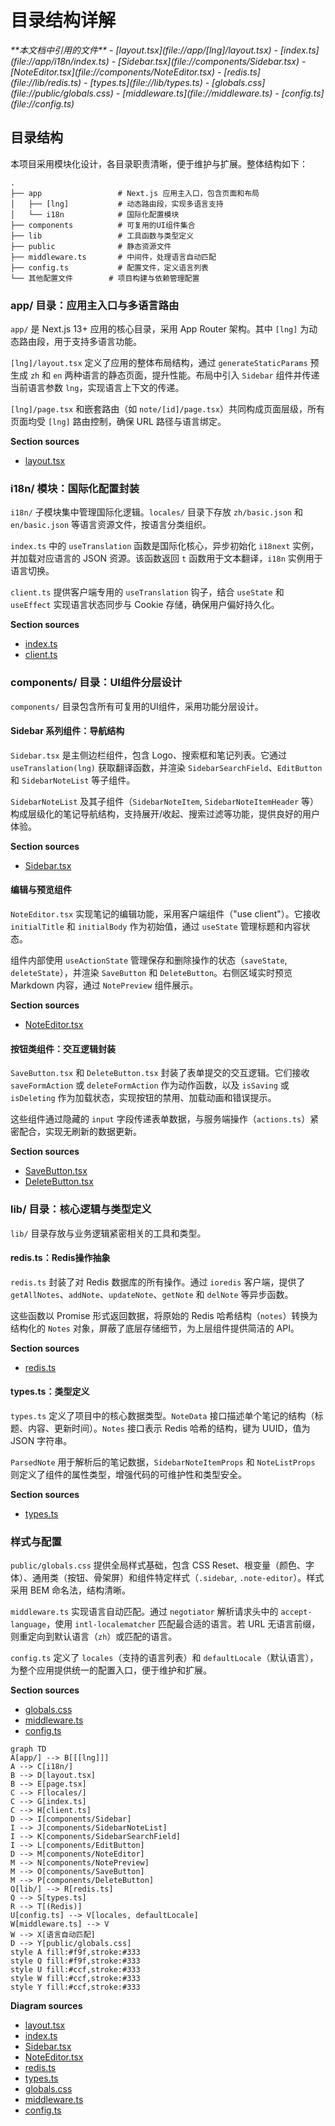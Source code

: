 # 目录结构详解

<cite>
**本文档中引用的文件**  
- [layout.tsx](file://app/[lng]/layout.tsx)
- [index.ts](file://app/i18n/index.ts)
- [Sidebar.tsx](file://components/Sidebar.tsx)
- [NoteEditor.tsx](file://components/NoteEditor.tsx)
- [redis.ts](file://lib/redis.ts)
- [types.ts](file://lib/types.ts)
- [globals.css](file://public/globals.css)
- [middleware.ts](file://middleware.ts)
- [config.ts](file://config.ts)
</cite>

## 目录结构

本项目采用模块化设计，各目录职责清晰，便于维护与扩展。整体结构如下：

```
.
├── app                 # Next.js 应用主入口，包含页面和布局
│   ├── [lng]           # 动态路由段，实现多语言支持
│   └── i18n            # 国际化配置模块
├── components          # 可复用的UI组件集合
├── lib                 # 工具函数与类型定义
├── public              # 静态资源文件
├── middleware.ts       # 中间件，处理语言自动匹配
├── config.ts           # 配置文件，定义语言列表
└── 其他配置文件        # 项目构建与依赖管理配置
```

### app/ 目录：应用主入口与多语言路由

`app/` 是 Next.js 13+ 应用的核心目录，采用 App Router 架构。其中 `[lng]` 为动态路由段，用于支持多语言功能。

`[lng]/layout.tsx` 定义了应用的整体布局结构，通过 `generateStaticParams` 预生成 `zh` 和 `en` 两种语言的静态页面，提升性能。布局中引入 `Sidebar` 组件并传递当前语言参数 `lng`，实现语言上下文的传递。

`[lng]/page.tsx` 和嵌套路由（如 `note/[id]/page.tsx`）共同构成页面层级，所有页面均受 `[lng]` 路由控制，确保 URL 路径与语言绑定。

**Section sources**
- [layout.tsx](file://app/[lng]/layout.tsx#L1-L40)

### i18n/ 模块：国际化配置封装

`i18n/` 子模块集中管理国际化逻辑。`locales/` 目录下存放 `zh/basic.json` 和 `en/basic.json` 等语言资源文件，按语言分类组织。

`index.ts` 中的 `useTranslation` 函数是国际化核心，异步初始化 `i18next` 实例，并加载对应语言的 JSON 资源。该函数返回 `t` 函数用于文本翻译，`i18n` 实例用于语言切换。

`client.ts` 提供客户端专用的 `useTranslation` 钩子，结合 `useState` 和 `useEffect` 实现语言状态同步与 Cookie 存储，确保用户偏好持久化。

**Section sources**
- [index.ts](file://app/i18n/index.ts#L1-L54)
- [client.ts](file://app/i18n/client.ts#L46-L73)

### components/ 目录：UI组件分层设计

`components/` 目录包含所有可复用的UI组件，采用功能分层设计。

#### Sidebar 系列组件：导航结构

`Sidebar.tsx` 是主侧边栏组件，包含 Logo、搜索框和笔记列表。它通过 `useTranslation(lng)` 获取翻译函数，并渲染 `SidebarSearchField`、`EditButton` 和 `SidebarNoteList` 等子组件。

`SidebarNoteList` 及其子组件（`SidebarNoteItem`, `SidebarNoteItemHeader` 等）构成层级化的笔记导航结构，支持展开/收起、搜索过滤等功能，提供良好的用户体验。

**Section sources**
- [Sidebar.tsx](file://components/Sidebar.tsx#L1-L41)

#### 编辑与预览组件

`NoteEditor.tsx` 实现笔记的编辑功能，采用客户端组件（"use client"）。它接收 `initialTitle` 和 `initialBody` 作为初始值，通过 `useState` 管理标题和内容状态。

组件内部使用 `useActionState` 管理保存和删除操作的状态（`saveState`, `deleteState`），并渲染 `SaveButton` 和 `DeleteButton`。右侧区域实时预览 Markdown 内容，通过 `NotePreview` 组件展示。

**Section sources**
- [NoteEditor.tsx](file://components/NoteEditor.tsx#L1-L93)

#### 按钮类组件：交互逻辑封装

`SaveButton.tsx` 和 `DeleteButton.tsx` 封装了表单提交的交互逻辑。它们接收 `saveFormAction` 或 `deleteFormAction` 作为动作函数，以及 `isSaving` 或 `isDeleting` 作为加载状态，实现按钮的禁用、加载动画和错误提示。

这些组件通过隐藏的 `input` 字段传递表单数据，与服务端操作（`actions.ts`）紧密配合，实现无刷新的数据更新。

**Section sources**
- [SaveButton.tsx](file://components/SaveButton.tsx#L1-L2)
- [DeleteButton.tsx](file://components/DeleteButton.tsx#L1-L2)

### lib/ 目录：核心逻辑与类型定义

`lib/` 目录存放与业务逻辑紧密相关的工具和类型。

#### redis.ts：Redis操作抽象

`redis.ts` 封装了对 Redis 数据库的所有操作。通过 `ioredis` 客户端，提供了 `getAllNotes`、`addNote`、`updateNote`、`getNote` 和 `delNote` 等异步函数。

这些函数以 Promise 形式返回数据，将原始的 Redis 哈希结构（`notes`）转换为结构化的 `Notes` 对象，屏蔽了底层存储细节，为上层组件提供简洁的 API。

**Section sources**
- [redis.ts](file://lib/redis.ts#L1-L46)

#### types.ts：类型定义

`types.ts` 定义了项目中的核心数据类型。`NoteData` 接口描述单个笔记的结构（标题、内容、更新时间）。`Notes` 接口表示 Redis 哈希的结构，键为 UUID，值为 JSON 字符串。

`ParsedNote` 用于解析后的笔记数据，`SidebarNoteItemProps` 和 `NoteListProps` 则定义了组件的属性类型，增强代码的可维护性和类型安全。

**Section sources**
- [types.ts](file://lib/types.ts#L1-L30)

### 样式与配置

`public/globals.css` 提供全局样式基础，包含 CSS Reset、根变量（颜色、字体）、通用类（按钮、骨架屏）和组件特定样式（`.sidebar`, `.note-editor`）。样式采用 BEM 命名法，结构清晰。

`middleware.ts` 实现语言自动匹配。通过 `negotiator` 解析请求头中的 `accept-language`，使用 `intl-localematcher` 匹配最合适的语言。若 URL 无语言前缀，则重定向到默认语言（`zh`）或匹配的语言。

`config.ts` 定义了 `locales`（支持的语言列表）和 `defaultLocale`（默认语言），为整个应用提供统一的配置入口，便于维护和扩展。

**Section sources**
- [globals.css](file://public/globals.css#L1-L693)
- [middleware.ts](file://middleware.ts#L1-L50)
- [config.ts](file://config.ts#L1-L3)

```mermaid
graph TD
A[app/] --> B[[[lng]]]
A --> C[i18n/]
B --> D[layout.tsx]
B --> E[page.tsx]
C --> F[locales/]
C --> G[index.ts]
C --> H[client.ts]
D --> I[components/Sidebar]
I --> J[components/SidebarNoteList]
I --> K[components/SidebarSearchField]
I --> L[components/EditButton]
D --> M[components/NoteEditor]
M --> N[components/NotePreview]
M --> O[components/SaveButton]
M --> P[components/DeleteButton]
Q[lib/] --> R[redis.ts]
Q --> S[types.ts]
R --> T[(Redis)]
U[config.ts] --> V[locales, defaultLocale]
W[middleware.ts] --> V
W --> X[语言自动匹配]
D --> Y[public/globals.css]
style A fill:#f9f,stroke:#333
style Q fill:#f9f,stroke:#333
style U fill:#ccf,stroke:#333
style W fill:#ccf,stroke:#333
style Y fill:#ccf,stroke:#333
```

**Diagram sources**
- [layout.tsx](file://app/[lng]/layout.tsx)
- [index.ts](file://app/i18n/index.ts)
- [Sidebar.tsx](file://components/Sidebar.tsx)
- [NoteEditor.tsx](file://components/NoteEditor.tsx)
- [redis.ts](file://lib/redis.ts)
- [types.ts](file://lib/types.ts)
- [globals.css](file://public/globals.css)
- [middleware.ts](file://middleware.ts)
- [config.ts](file://config.ts)